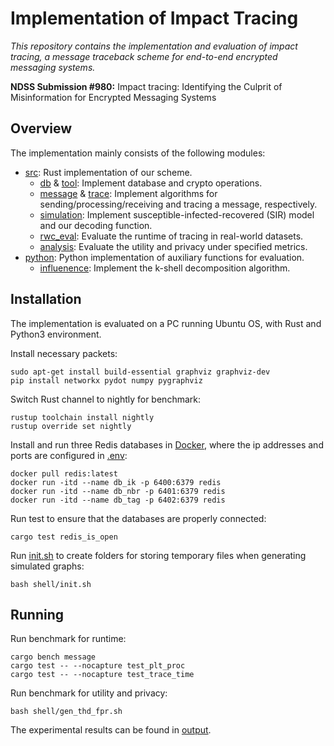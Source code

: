 # Implementation of Impact Tracing

*This repository contains the implementation and evaluation of impact tracing, a message traceback scheme for end-to-end encrypted messaging systems.*

**NDSS Submission #980:** Impact tracing: Identifying the Culprit of Misinformation for Encrypted Messaging Systems

## Overview

The implementation mainly consists of the following modules:

- [src](src):  Rust implementation of our scheme.
  - [db](src/db) & [tool](src/tool): Implement database and crypto operations.
  - [message](src/message) & [trace](src/trace): Implement algorithms for sending/processing/receiving and tracing a message, respectively.
  - [simulation](src/simulation): Implement susceptible-infected-recovered (SIR) model and our decoding function.
  - [rwc_eval](src/rwc_eval): Evaluate the runtime of tracing in real-world datasets.
  - [analysis](src/analysis): Evaluate the utility and privacy under specified metrics.
- [python](python): Python implementation of auxiliary functions for evaluation.
  - [influenence](python/influence): Implement the k-shell decomposition algorithm.

## Installation

The implementation is evaluated on a PC running Ubuntu OS, with Rust and Python3 environment.

Install necessary packets:

```
sudo apt-get install build-essential graphviz graphviz-dev
pip install networkx pydot numpy pygraphviz
```

Switch Rust channel to nightly for benchmark:

```
rustup toolchain install nightly
rustup override set nightly
```

Install and run three Redis databases in [Docker](https://docs.docker.com/engine/install/ubuntu/), where the ip addresses and ports are configured in [.env](.env):

```
docker pull redis:latest
docker run -itd --name db_ik -p 6400:6379 redis
docker run -itd --name db_nbr -p 6401:6379 redis
docker run -itd --name db_tag -p 6402:6379 redis
```

Run test to ensure that the databases are properly connected:

```
cargo test redis_is_open
```

Run [init.sh](shell/init.sh) to create folders for storing temporary files when generating simulated graphs:

```
bash shell/init.sh
```

## Running

Run benchmark for runtime:

```
cargo bench message
cargo test -- --nocapture test_plt_proc
cargo test -- --nocapture test_trace_time
```

Run benchmark for utility and privacy:

```
bash shell/gen_thd_fpr.sh
```

The experimental results can be found in [output](python/output/).